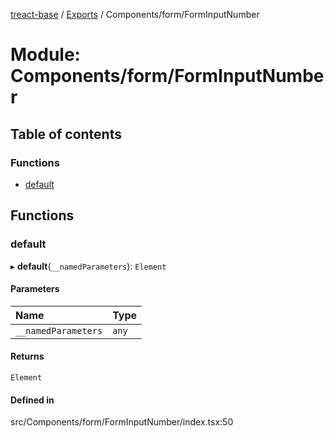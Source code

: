 [treact-base](../README.md) / [Exports](../modules.md) / Components/form/FormInputNumber

# Module: Components/form/FormInputNumber

## Table of contents

### Functions

- [default](Components_form_FormInputNumber.md#default)

## Functions

### default

▸ **default**(`__namedParameters`): `Element`

#### Parameters

| Name | Type |
| :------ | :------ |
| `__namedParameters` | `any` |

#### Returns

`Element`

#### Defined in

src/Components/form/FormInputNumber/index.tsx:50
